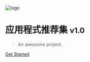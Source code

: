 <!-- _coverpage.md -->

![logo](https://cdn.jsdelivr.net/gh/Huzzye/Apps/scr/icon.svg)

# 应用程式推荐集 <small>v1.0</small>

> An awesome project.

[Get Started](#序章)